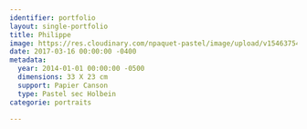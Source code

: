 ```yaml
---
identifier: portfolio
layout: single-portfolio
title: Philippe
image: https://res.cloudinary.com/npaquet-pastel/image/upload/v1546375404/Philippe-pastel-23-x-33-cm-2014.jpg
date: 2017-03-16 00:00:00 -0400
metadata:
  year: 2014-01-01 00:00:00 -0500
  dimensions: 33 X 23 cm
  support: Papier Canson
  type: Pastel sec Holbein
categorie: portraits

---
```

